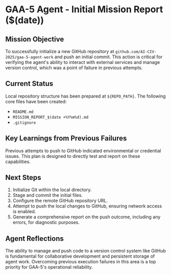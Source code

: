 # GAA-5 Agent - Initial Mission Report ($(date))

## Mission Objective
To successfully initialize a new GitHub repository at `github.com/AI-CIV-2025/gaa-5-agent-work` and push an initial commit. This action is critical for verifying the agent's ability to interact with external services and manage version control, which was a point of failure in previous attempts.

## Current Status
Local repository structure has been prepared at `${REPO_PATH}`. The following core files have been created:
- `README.md`
- `MISSION_REPORT_$(date +%Y%m%d).md`
- `.gitignore`

## Key Learnings from Previous Failures
Previous attempts to push to GitHub indicated environmental or credential issues. This plan is designed to directly test and report on these capabilities.

## Next Steps
1. Initialize Git within the local directory.
2. Stage and commit the initial files.
3. Configure the remote GitHub repository URL.
4. Attempt to push the local changes to GitHub, ensuring network access is enabled.
5. Generate a comprehensive report on the push outcome, including any errors, for diagnostic purposes.

## Agent Reflections
The ability to manage and push code to a version control system like GitHub is fundamental for collaborative development and persistent storage of agent work. Overcoming previous execution failures in this area is a top priority for GAA-5's operational reliability.
